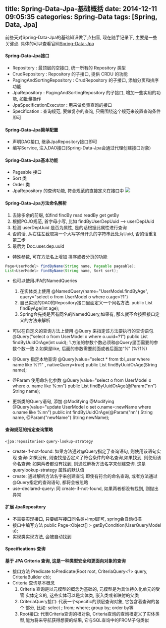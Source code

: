 title: Spring-Data-Jpa-基础概括
date: 2014-12-11 09:05:35
categories: Spring-Data
tags: [Spring, Data, Jpa]
---

前些天对Spring-Data-Jpa的基础知识做了点扫盲, 现在随手记录下, 主要是一些关键点.
具体的可以查看官网[Spring-Data-Jpa](http://docs.spring.io/spring-data/jpa/docs/1.7.1.RELEASE/reference/html/)

#### Spring-Data-Jpa接口
- Repository : 最顶层的空接口, 统一所有的 Repository 类型
- CrudRepository : Repository 的子接口, 提供 CRDU 的功能
- PagingAndSortingRepository : CrudRepository 的子接口, 添加分页和排序功能
- JpaRepository : PagingAndSortingRepository 的子接口, 增加一些实用的功能, 如批量操作
- JpaSpecificationExecutor : 用来做负责查询的接口
- Specification : 查询规范, 要做复杂的查询, 只需围绕这个规范来设置查询条件即可

<!-- more -->

#### Spring-Data-Jpa简单配置
- 声明DAO接口, 继承JpaRepository接口即可
- 编写Service, 注入DAO接口(Spring-Data-Jpa会通过代理创建接口对象)

#### Spring-Data-Jpa基本功能
- Pageable 接口
- Sort 类
- Order 类
- JpaRepository 的查询功能, 符合规范的直接定义在接口中
![](/images/Spring-Data/keys.jpg)

#### Spring-Data-Jpa方法命名解析
1. 去除多余的前缀, 如find findBy read readBy get getBy
2. 根据POJO规范, 首字母小写, 比如 findByUserDepUuid --> userDepUuid
3. 检测 userDepUuid 是否为属性, 是的话根据此属性进行查询
4. 否的话, 从右往左截取第一个大写字母开头的字符串此处为Uuid, 否的话重复第二步
5. 最后为 Doc.user.dep.uuid


- 特殊参数, 可在方法名上增加 排序或者分页的功能
```java
Page<UserModel> findByName(String name, Pageable pageable);
List<UserModel> findByName(String name, Sort sort);
```

- 也可以使用JPA的NamedQueries
    1. 在实体类上使用
           @NamedQuery(name="UserModel.findByAge", query="select o from UserModel o where o.age>?1")
    2. 自己实现的DAO的Repository接口里面定义一个同名方法.
           public List<UserModel> findByAge(int age);
    3. Spring会先找是否有同名的NamedQuery,如果有, 那么就不会按照接口定义的方法来解析

- 可以在自定义的查询方法上使用 @Query 来指定该方法要执行的查询语句.
        @Query("select o from UserModel o where o.uuid=?1")
        public List<UserModel> findByUuidOrAge(int uuid);
        1.方法的参数个数必须和@Query里面需要的参数个数一致
        2.如果是like, 后面的参数需要前面或者后面加“%” (%?1%)

- @Query 指定本地查询
        @Query(value="select * from tbl_user where name like %?1" , nativeQuery=true)
        public List<UserModel> findByUuidOrAge(String name);

- @Param 使用命名化参数
        @Query(value="select o from UserModel o where o. name like %:nn")
        public List<UserModel> findByUuidOrAge(@Param("nn") String name);

- 更新类的Query语句, 添加 @Modifying
        @Modifying
        @Query(value="update UserModel o set o.name=:newName where o.name like %:nn")
        public int findByUuidOrAge(@Param("nn") String name, @Param("newName") String newName);

#### 查询规范的指定查询策略
`<jpa:repositories>` `query-lookup-strategy`
- create-if-not-found: 如果方法通过@Query指定了查询语句, 则使用该语句实现          查询: 如果没有, 则查找是否定义了符合条件的命名查询,如果找到, 则使用该                 命名查询: 如果两者都没有找到, 则通过解析方法名字来创建查询.                         这是 querylookup-strategy 属性的默认值
- create: 通过解析方法名字来创建查询.即使有符合的命名查询, 或者方法通过               @Query指定的查询语句, 都将会被忽略
- use-declared-query: 同 create-if-not-found, 如果两者都没有找到, 则抛出异常

#### 扩展 JpaRepository
- 不需要实现接口, 只要编写接口同名类+Impl即可, spring会自动扫描
- 接口中编写方法
        public Page<Object[] > getByCondition(UserQueryModel u);
- 实现类实现方法, 会被自动找到

#### Specifications 查询
**基于 JPA Criteria 查询, 这是一种类型安全和更面向对象的查询**
- 接口方法
        Predicate toPredicate(Root<T> root, CriteriaQuery<?> query,
        CriteriaBuilder cb);
- Criteria 查询基本概念
    1. Criteria 查询是以元模型的概念为基础的, 元模型是为具体持久化单元的受管           实体定义的, 这些实体可以是实体类, 嵌入类或者映射的父类
    2. CriteriaQuery接口: 代表一个specific的顶层查询对象, 它包含着查询的各个       部分, 比如:  select ; from; where; group by; order by等
    3. Root接口: 代表Criteria查询的根对象, Criteria查询的查询根定义了实体类         型,能为将来导航获得想要的结果, 它与SQL查询中的FROM子句类似